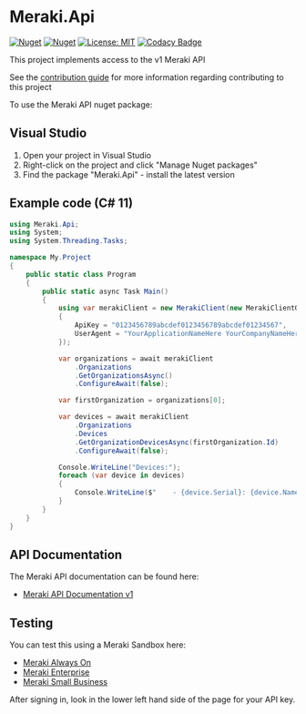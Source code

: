 # Meraki.Api

[![Nuget](https://img.shields.io/nuget/v/Meraki.Api)](https://www.nuget.org/packages/Meraki.Api/)
[![Nuget](https://img.shields.io/nuget/dt/Meraki.Api)](https://www.nuget.org/packages/Meraki.Api/)
[![License: MIT](https://img.shields.io/badge/License-MIT-yellow.svg)](https://opensource.org/licenses/MIT)
[![Codacy Badge](https://app.codacy.com/project/badge/Grade/d52eda04578e471e90b8495c40bdcb9d)](https://www.codacy.com/gh/panoramicdata/Meraki.Api/dashboard?utm_source=github.com&amp;utm_medium=referral&amp;utm_content=panoramicdata/Meraki.Api&amp;utm_campaign=Badge_Grade)

This project implements access to the v1 Meraki API

See the [contribution guide](CONTRIBUTING.md) for more information regarding contributing to this project

To use the Meraki API nuget package:

## Visual Studio
1. Open your project in Visual Studio
1. Right-click on the project and click "Manage Nuget packages"
1. Find the package "Meraki.Api" - install the latest version

## Example code (C# 11)

``` C#
using Meraki.Api;
using System;
using System.Threading.Tasks;

namespace My.Project
{
	public static class Program
	{
		public static async Task Main()
		{
			using var merakiClient = new MerakiClient(new MerakiClientOptions
			{
				ApiKey = "0123456789abcdef0123456789abcdef01234567",
				UserAgent = "YourApplicationNameHere YourCompanyNameHere"
			});

			var organizations = await merakiClient
				.Organizations
				.GetOrganizationsAsync()
				.ConfigureAwait(false);

			var firstOrganization = organizations[0];

			var devices = await merakiClient
				.Organizations
				.Devices
				.GetOrganizationDevicesAsync(firstOrganization.Id)
				.ConfigureAwait(false);

			Console.WriteLine("Devices:");
			foreach (var device in devices)
			{
				Console.WriteLine($"    - {device.Serial}: {device.Name}");
			}
		}
	}
}
```

## API Documentation

The Meraki API documentation can be found here:
- [Meraki API Documentation v1](https://developer.cisco.com/meraki/api-v1/)

## Testing

You can test this using a Meraki Sandbox here:
- [Meraki Always On](https://devnetsandbox.cisco.com/RM/Diagram/Index/a9487767-deef-4855-b3e3-880e7f39eadc?diagramType=Topology)
- [Meraki Enterprise](https://devnetsandbox.cisco.com/RM/Diagram/Index/e7b3932b-0d47-408e-946e-c23a0c031bda?diagramType=Topology)
- [Meraki Small Business](https://devnetsandbox.cisco.com/RM/Diagram/Index/aa48e6e2-3e59-4b87-bfe5-7833c45f8db8?diagramType=Topology)

After signing in, look in the lower left hand side of the page for your API key.
